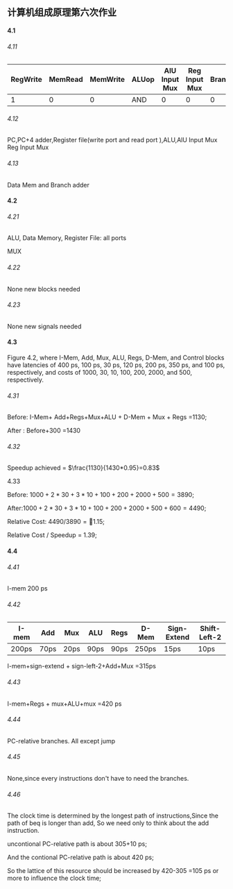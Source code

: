 ## 计算机组成原理第六次作业

#### 4.1

###### 4.11

| RegWrite | MemRead | MemWrite | ALUop | AlU Input Mux | Reg Input Mux | Branch |
| -------- | ------- | -------- | ----- | ------------- | ------------- | ------ |
| 1        | 0       | 0        | AND   | 0             | 0             | 0      |

###### 4.12

PC,PC+4 adder,Register file(write port and read port ),ALU,AlU Input Mux  Reg Input Mux

###### 4.13

Data Mem and Branch adder

#### 4.2

###### 4.21

ALU,
Data Memory,
Register File: all ports

MUX

###### 4.22

None new blocks needed

###### 4.23

None new signals needed

#### 4.3

Figure 4.2, where I-Mem, Add, Mux, ALU, Regs, D-Mem, and Control blocks have
latencies of 400 ps, 100 ps, 30 ps, 120 ps, 200 ps, 350 ps, and 100 ps, respectively,
and costs of 1000, 30, 10, 100, 200, 2000, and 500, respectively.

###### 4.31

Before: I-Mem+ Add+Regs+Mux+ALU + D-Mem + Mux + Regs =1130;

After : Before+300 =1430

###### 4.32

Speedup achieved = $\frac{1130}{1430*0.95}=0.83$

4.33

Before: $1000 + 2*30+ 3*10+ 100+ 200+ 2000+ 500=3890$;

After:$1000 + 2*30+ 3*10+ 100+ 200+ 2000+ 500+600=4490$;

Relative Cost: $4490/3890 =􏳣 1.15$;

Relative Cost / Speedup = 1.39;

#### 4.4

###### 4.41

I-mem 200 ps

###### 4.42

| I-mem | Add  | Mux  | ALU  | Regs | D-Mem | Sign-Extend | Shift-Left-2 |
| ----- | ---- | ---- | ---- | ---- | ----- | ----------- | ------------ |
| 200ps | 70ps | 20ps | 90ps | 90ps | 250ps | 15ps        | 10ps         |

I-mem+sign-extend + sign-left-2+Add+Mux =315ps

###### 4.43

I-mem+Regs + mux+ALU+mux =420 ps

###### 4.44

PC-relative branches.  All except jump

###### 4.45

None,since every instructions don't have to need the branches.

###### 4.46

The clock time is determined by the longest path of instructions,Since the path of beq is longer than add, So we need only to think about the add instruction.

uncontional PC-relative path is about 305+10 ps;

And the contional PC-relative path is about 420 ps;

So the lattice of this resource should be increased by 420-305 =105 ps or more to influence the clock time; 

